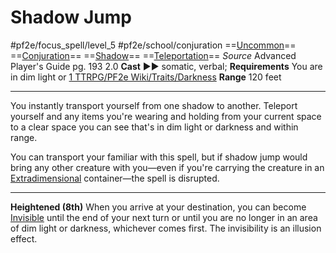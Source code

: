 # Shadow Jump
#pf2e/focus_spell/level_5 #pf2e/school/conjuration 
==[Uncommon](rulesd)== ==[Conjuration](rules/traits/conjuration.md)== ==[Shadow](rules/traits/shadow.md)== ==[Teleportation](rules/traits/teleportation.md)==
*Source* Advanced Player's Guide pg. 193 2.0
**Cast** ►► somatic, verbal; **Requirements** You are in dim light or [1 TTRPG/PF2e Wiki/Traits/Darkness](1%20TTRPG/PF2e%20Wiki/Traits/Darkness)
**Range** 120 feet

---
You instantly transport yourself from one shadow to another. Teleport yourself and any items you're wearing and holding from your current space to a clear space you can see that's in dim light or darkness and within range.

You can transport your familiar with this spell, but if shadow jump would bring any other creature with you—even if you're carrying the creature in an [Extradimensional](rules/traits/extradimensional.md) container—the spell is disrupted.

<hr>

**Heightened (8th)** When you arrive at your destination, you can become [Invisible](../../../Conditions/Invisible.md) until the end of your next turn or until you are no longer in an area of dim light or darkness, whichever comes first. The invisibility is an illusion effect.